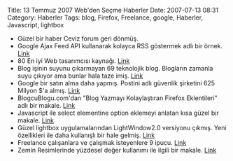 Title: 13 Temmuz 2007 Web&#039;den Seçme Haberler
Date: 2007-07-13 08:31
Category: Haberler
Tags: blog, Firefox, Freelance, google, Haberler, Javascript, lightbox

-   Güzel bir haber Ceviz forum geri dönmüş.
-   Google Ajax Feed API kullanarak kolayca RSS göstermek adlı bir
    örnek. [Link][]
-   80 En iyi Web tasarımcısı kaynağı. [Link][1]
-   Blog işinin suyunu çıkarmayan 69 teknolojik blog. Blogların zamanla
    suyu çıkıyor ama bunlar hala taze imiş. [Link][2]
-   Google bir satın alma daha yapmış. Postini adlı güvenlik şirketini
    625 Milyon \$'a almış. [Link][3]
-   BlogcuBlogu.com'dan "Blog Yazmayı Kolaylaştıran Firefox Eklentileri"
    adlı bir makale. [Link][4]
-   Javascript ile select elementine option eklemeyi anlatan kısa güzel
    bir makale. [Link][5]
-   Güzel lightbox uygulamalarından LightWindow2.0 versiyonu çıkmış.
    Yeni özellikleri ile daha kullanışlı bir hale gelmiş. [Link][6]
-   Freelance çalışanlara ve çalışmak isteyenlere 9 ipucu. [Link][7]
-   Zemin Resimlerinde yüzdesel değer kullanımı ile ilgili bir makale.
    [Link][8]

</p>

  [Link]: http://www.javascriptkit.com/dhtmltutors/googleajaxfeed.shtml
    "Link"
  [1]: http://www.vandelaydesign.com/blog/design/83-top-webmaster-resources/
    "Link"
  [2]: http://www.micahville.com/2007/07/08/69-tech-blogs-that-dont-suck/
    "Link"
  [3]: http://googlesystem.blogspot.com/2007/07/google-buys-postini-to-improve-its.html
    "Link"
  [4]: http://www.blogcublogu.com/blog-yazmayi-kolaylastiran-firefox-eklentileri/
    "Link"
  [5]: http://particletree.com/notebook/adding-options-to-a-select-element/
    "Link"
  [6]: http://stickmanlabs.com/lightwindow/ "Link"
  [7]: http://freelanceswitch.com/freelancing-essentials/9-essential-ideas-to-find-time-for-freelance-work/
    "Link"
  [8]: http://www.sitepoint.com/blogs/2007/07/05/css-using-percentages-in-background-image/
    "Link"
